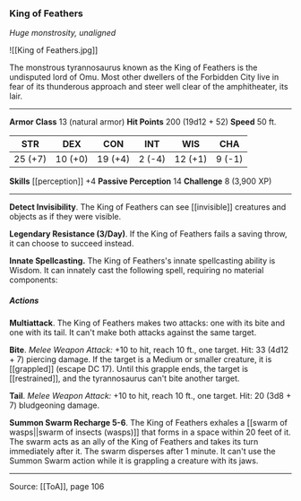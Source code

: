 ### King of Feathers
_Huge monstrosity, unaligned_

![[King of Feathers.jpg]]

The monstrous tyrannosaurus known as the King of Feathers is the undisputed lord of Omu. Most other dwellers of the Forbidden City live in fear of its thunderous approach and steer well clear of the amphitheater, its lair.

---

**Armor Class** 13 (natural armor)
**Hit Points** 200 (19d12 + 52)
**Speed** 50 ft.

| STR     | DEX     | CON     | INT     | WIS     | CHA     |
|---------|---------|---------|---------|---------|---------|
| 25 (+7) | 10 (+0) | 19 (+4) | 2 (-4) | 12 (+1) | 9 (-1) |

**Skills** [[perception]] +4
**Passive Perception** 14
**Challenge** 8 (3,900 XP)

---

**Detect Invisibility**. The King of Feathers can see [[invisible]] creatures and objects as if they were visible.

**Legendary Resistance (3/Day)**. If the King of Feathers fails a saving throw, it can choose to succeed instead.

**Innate Spellcasting.** The King of Feathers's innate spellcasting ability is Wisdom. It can innately cast the following spell, requiring no material components:

##### Actions
**Multiattack**. The King of Feathers makes two attacks: one with its bite and one with its tail. It can't make both attacks against the same target.

**Bite**. _Melee Weapon Attack:_ +10 to hit, reach 10 ft., one target. Hit: 33 (4d12 + 7) piercing damage. If the target is a Medium or smaller creature, it is [[grappled]] (escape DC 17). Until this grapple ends, the target is [[restrained]], and the tyrannosaurus can't bite another target.

**Tail**. _Melee Weapon Attack:_ +10 to hit, reach 10 ft., one target. Hit: 20 (3d8 + 7) bludgeoning damage.

**Summon Swarm Recharge 5-6**. The King of Feathers exhales a [[swarm of wasps||swarm of insects (wasps)]] that forms in a space within 20 feet of it. The swarm acts as an ally of the King of Feathers and takes its turn immediately after it. The swarm disperses after 1 minute. It can't use the Summon Swarm action while it is grappling a creature with its jaws.


---

Source: [[ToA]], page 106